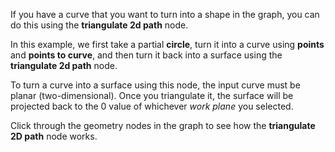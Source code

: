 If you have a curve that you want to turn into a shape in the graph, you can do this using the **triangulate 2d path** node.

In this example, we first take a partial **circle**, turn it into a curve using **points** and **points to curve**, and then turn it back into a surface using the **triangulate 2d path** node.

To turn a curve into a surface using this node, the input curve must be planar (two-dimensional). Once you triangulate it, the surface will be projected back to the 0 value of whichever *work plane* you selected.

Click through the geometry nodes in the graph to see how the **triangulate 2D path** node works.